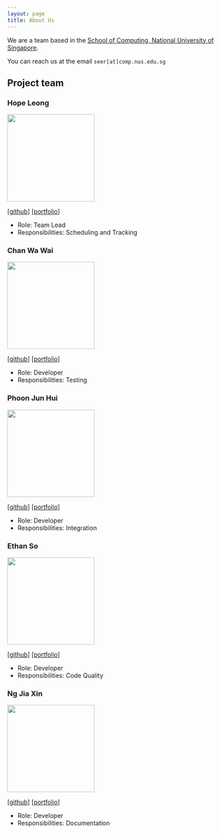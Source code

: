 ```yaml
---
layout: page
title: About Us
---
```


We are a team based in the [School of Computing, National University of Singapore](http://www.comp.nus.edu.sg).

You can reach us at the email `seer[at]comp.nus.edu.sg`

## Project team

### Hope Leong

<img src="images/hoperawr.png" width="200px">

[[github](https://github.com/hoperawr)]
[[portfolio](team/hoperawr.md)]

* Role: Team Lead
* Responsibilities: Scheduling and Tracking

### Chan Wa Wai

<img src="images/wayne987.png" width="200px">

[[github](http://github.com/wayne987)]
[[portfolio](team/wayne987.md)]

* Role: Developer
* Responsibilities: Testing

### Phoon Jun Hui

<img src="images/junhui-phoon.png" width="200px">

[[github](http://github.com/junhui-phoon)] 
[[portfolio](team/junhui-phoon.md)]

* Role: Developer
* Responsibilities: Integration

### Ethan So

<img src="images/ethanso56.png" width="200px">

[[github](http://github.com/ethanso56)]
[[portfolio](team/ethanso56.md)]

* Role: Developer
* Responsibilities: Code Quality

### Ng Jia Xin

<img src="images/jiaax.png" width="200px">

[[github](http://github.com/jiaax)]
[[portfolio](team/wayne987.md)]

* Role: Developer
* Responsibilities: Documentation
